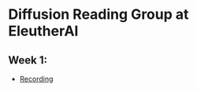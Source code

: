 # Diffusion Reading Group at EleutherAI

## Week 1:
* [Recording](https://www.youtube.com/watch?v=B5gfJF8mOPo)
